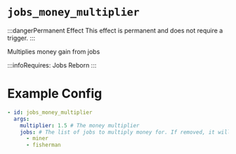 # `jobs_money_multiplier`
:::dangerPermanent Effect
This effect is permanent and does not require a trigger.
:::

Multiplies money gain from jobs


:::infoRequires:
Jobs Reborn
:::
# Example Config
```yaml
- id: jobs_money_multiplier
  args:
    multiplier: 1.5 # The money multiplier
    jobs: # The list of jobs to multiply money for. If removed, it will multiply all jobs.
      - miner
      - fisherman
```
